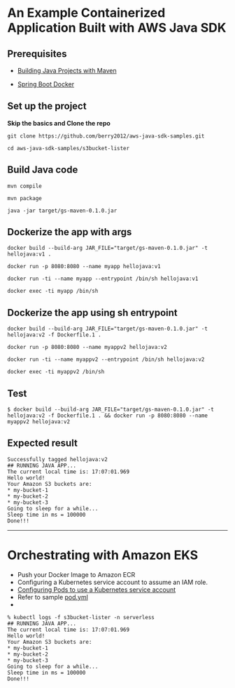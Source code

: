 # An Example Containerized Application Built with AWS Java SDK 


## Prerequisites

- [Building Java Projects with Maven](https://spring.io/guides/gs/maven/#scratch)

- [Spring Boot Docker](https://spring.io/guides/topicals/spring-boot-docker/)


## Set up the project

**Skip the basics and Clone the repo**

```
git clone https://github.com/berry2012/aws-java-sdk-samples.git

cd aws-java-sdk-samples/s3bucket-lister
```


## Build Java code
```
mvn compile

mvn package

java -jar target/gs-maven-0.1.0.jar
```

## Dockerize the app with args
```
docker build --build-arg JAR_FILE="target/gs-maven-0.1.0.jar" -t hellojava:v1 .

docker run -p 8080:8080 --name myapp hellojava:v1

docker run -ti --name myapp --entrypoint /bin/sh hellojava:v1

docker exec -ti myapp /bin/sh

```


## Dockerize the app using sh entrypoint
```
docker build --build-arg JAR_FILE="target/gs-maven-0.1.0.jar" -t hellojava:v2 -f Dockerfile.1 .

docker run -p 8080:8080 --name myappv2 hellojava:v2

docker run -ti --name myappv2 --entrypoint /bin/sh hellojava:v2

docker exec -ti myappv2 /bin/sh

```

## Test

```
$ docker build --build-arg JAR_FILE="target/gs-maven-0.1.0.jar" -t hellojava:v2 -f Dockerfile.1 . && docker run -p 8080:8080 --name myappv2 hellojava:v2

```

## Expected result

```
Successfully tagged hellojava:v2
## RUNNING JAVA APP...
The current local time is: 17:07:01.969
Hello world!
Your Amazon S3 buckets are:
* my-bucket-1
* my-bucket-2
* my-bucket-3
Going to sleep for a while...
Sleep time in ms = 100000
Done!!!
```

---

# Orchestrating with Amazon EKS

- Push your Docker Image to Amazon ECR
- Configuring a Kubernetes service account to assume an IAM role.
- [Configuring Pods to use a Kubernetes service account](https://docs.aws.amazon.com/eks/latest/userguide/pod-configuration.html)
- Refer to sample [pod.yml](./pod.yml)
- 
```
% kubectl logs -f s3bucket-lister -n serverless
## RUNNING JAVA APP...
The current local time is: 17:07:01.969
Hello world!
Your Amazon S3 buckets are:
* my-bucket-1
* my-bucket-2
* my-bucket-3
Going to sleep for a while...
Sleep time in ms = 100000
Done!!!

```